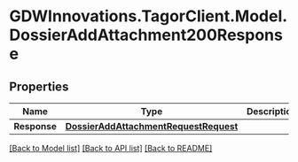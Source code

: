# GDWInnovations.TagorClient.Model.DossierAddAttachment200Response

## Properties

Name | Type | Description | Notes
------------ | ------------- | ------------- | -------------
**Response** | [**DossierAddAttachmentRequestRequest**](DossierAddAttachmentRequestRequest.md) |  | [optional] 

[[Back to Model list]](../README.md#documentation-for-models) [[Back to API list]](../README.md#documentation-for-api-endpoints) [[Back to README]](../README.md)

